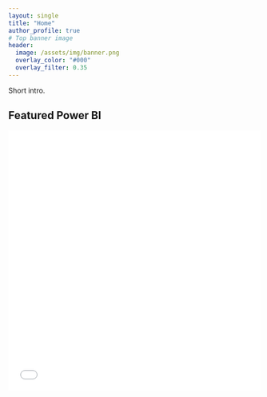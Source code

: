```yaml
---
layout: single
title: "Home"
author_profile: true
# Top banner image
header:
  image: /assets/img/banner.png
  overlay_color: "#000"
  overlay_filter: 0.35
---
```


Short intro.

## Featured Power BI
<div class="embed-container">
  <!-- Replace with Publish-to-web iframe -->
  <iframe width="100%" height="520" src="PASTE_PBI_EMBED_URL" frameborder="0" allowfullscreen="true"></iframe>
</div>
